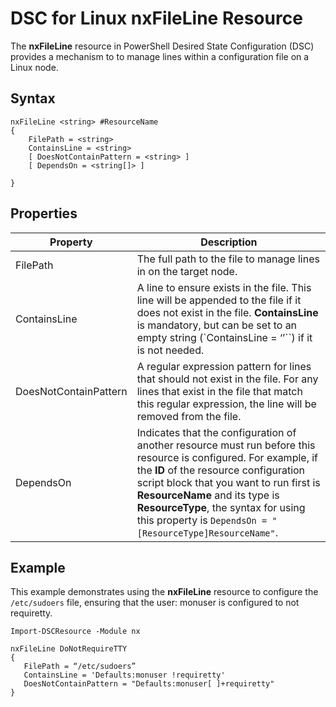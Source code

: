 # DSC for Linux nxFileLine Resource

The **nxFileLine** resource in PowerShell Desired State Configuration (DSC) provides a mechanism to to manage lines within a configuration file on a Linux node.

## Syntax

```
nxFileLine <string> #ResourceName
{
    FilePath = <string>
    ContainsLine = <string>
    [ DoesNotContainPattern = <string> ]
    [ DependsOn = <string[]> ]

}
```

## Properties

|  Property |  Description | 
|---|---|
| FilePath| The full path to the file to manage lines in on the target node.| 
| ContainsLine| A line to ensure exists in the file. This line will be appended to the file if it does not exist in the file. **ContainsLine** is mandatory, but can be set to an empty string (`ContainsLine = ‘’``) if it is not needed.| 
| DoesNotContainPattern| A regular expression pattern for lines that should not exist in the file. For any lines that exist in the file that match this regular expression, the line will be removed from the file.| 
| DependsOn | Indicates that the configuration of another resource must run before this resource is configured. For example, if the **ID** of the resource configuration script block that you want to run first is **ResourceName** and its type is **ResourceType**, the syntax for using this property is `DependsOn = "[ResourceType]ResourceName"`.| 

## Example

This example demonstrates using the **nxFileLine** resource to configure the `/etc/sudoers` file, ensuring that the user: monuser is configured to not requiretty.

```
Import-DSCResource -Module nx 

nxFileLine DoNotRequireTTY
{
   FilePath = “/etc/sudoers”
   ContainsLine = 'Defaults:monuser !requiretty'
   DoesNotContainPattern = "Defaults:monuser[ ]+requiretty"
} 
```

